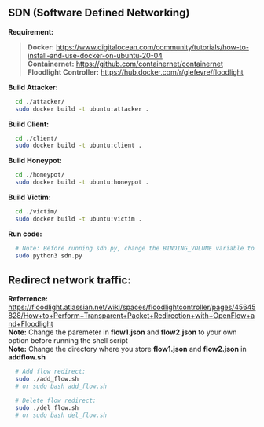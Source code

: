 ## SDN (Software Defined Networking)
**Requirement:** <br> 
>  **Docker:** https://www.digitalocean.com/community/tutorials/how-to-install-and-use-docker-on-ubuntu-20-04 <br>
   **Containernet:** https://github.com/containernet/containernet <br>
   **Floodlight Controller:** https://hub.docker.com/r/glefevre/floodlight <br>
  
**Build Attacker:** <br> 
```bash
  cd ./attacker/ 
  sudo docker build -t ubuntu:attacker .
```
**Build Client:**
```bash
  cd ./client/
  sudo docker build -t ubuntu:client . 
```
**Build Honeypot:**
```bash
  cd ./honeypot/ 
  sudo docker build -t ubuntu:honeypot . 
``` 
**Build Victim:** 
```bash
  cd ./victim/
  sudo docker build -t ubuntu:victim .
```
**Run code:**
```bash
  # Note: Before running sdn.py, change the BINDING_VOLUME variable to your own directory
  sudo python3 sdn.py
```
## Redirect network traffic:
**Referrence:**
https://floodlight.atlassian.net/wiki/spaces/floodlightcontroller/pages/45645828/How+to+Perform+Transparent+Packet+Redirection+with+OpenFlow+and+Floodlight <br>
**Note:** Change the paremeter in **flow1.json** and **flow2.json** to your own option before running the shell script <br>
**Note:** Change the directory where you store **flow1.json** and **flow2.json** in **addflow.sh**
```bash
  # Add flow redirect:
  sudo ./add_flow.sh 
  # or sudo bash add_flow.sh
```
```bash
  # Delete flow redirect: 
  sudo ./del_flow.sh 
  # or sudo bash del_flow.sh
```

